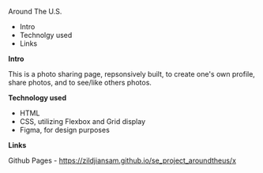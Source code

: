 Around The U.S.

- Intro
- Technolgy used
- Links

**Intro**

This is a photo sharing page, repsonsively built, to create one's own profile, share photos, and to see/like others photos.

**Technology used**

- HTML
- CSS, utilizing Flexbox and Grid display
- Figma, for design purposes

**Links**

Github Pages - https://zildjiansam.github.io/se_project_aroundtheus/x
